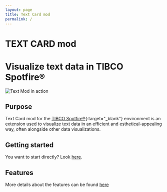 ```yaml
---
layout: page
title: Text Card mod
permalink: /
---
```


# TEXT CARD mod 
# Visualize text data in TIBCO Spotfire®

<span class=".rounded .shadow"><img src="/assets/images/text-card4.png" alt="Text Mod in action"></span>

## Purpose

Text Card mod for the [TIBCO Spotfire®](https://www.tibco.com/products/tibco-spotfire){:target="_blank"} environment is an extension used to visualize text data in an efficient and esthetical-appealing way, often alongside other data visualizations.

## Getting started

You want to start directly? Look [here](getting-started).

## Features

More details about the features can be found [here](features)





